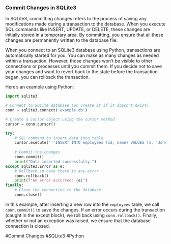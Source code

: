 ### Commit Changes in SQLite3

In SQLite3, committing changes refers to the process of saving any modifications made during a transaction to the database. When you execute SQL commands like INSERT, UPDATE, or DELETE, these changes are initially stored in a temporary area. By committing, you ensure that all these changes are permanently written to the database file.

When you connect to an SQLite3 database using Python, transactions are automatically started for you. You can make as many changes as needed within a transaction. However, those changes won’t be visible to other connections or processes until you commit them. If you decide not to save your changes and want to revert back to the state before the transaction began, you can rollback the transaction.

Here’s an example using Python:

```python
import sqlite3

# Connect to SQLite database (or create it if it doesn't exist)
conn = sqlite3.connect('example.db')

# Create a cursor object using the cursor method
cursor = conn.cursor()

try:
    # SQL command to insert data into table
    cursor.execute('''INSERT INTO employees (id, name) VALUES (1, 'John Doe')''')
    
    # Commit the changes
    conn.commit()
    print("Data inserted successfully.")
except sqlite3.Error as e:
    # Rollback in case there is any error
    conn.rollback()
    print(f"An error occurred: {e}")
finally:
    # Close the connection to the database
    conn.close()
```

In this example, after inserting a new row into the `employees` table, we call `conn.commit()` to save the changes. If an error occurs during the transaction (caught in the except block), we roll back using `conn.rollback()`. Finally, whether or not an exception was raised, we ensure that the database connection is closed.

#Commit Changes #SQLite3 #Python